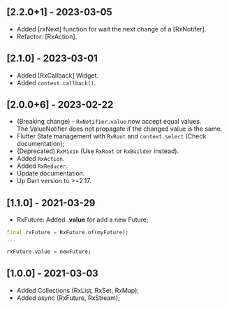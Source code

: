 ## [2.2.0+1] - 2023-03-05
* Added [rxNext] function for wait the next change of a [RxNotifer].
* Refactor: [RxAction].

## [2.1.0] - 2023-03-01
* Added [RxCallback] Widget.
* Added `context.callback()`. 

## [2.0.0+6] - 2023-02-22

* (Breaking change) - `RxNotifier.value` now accept equal values. <br>
The ValueNotifier does not propagate if the changed value is the same.
* Flutter State management with `RxRoot` and `context.select` (Check documentation);
* (Deprecated) `RxMixin` (Use `RxRoot` or `RxBuilder` instead).
* Added `RxAction`.
* Added `RxReducer`.
* Update documentation.
* Up Dart version to >=2.17.


## [1.1.0] - 2021-03-29

* RxFuture: Added **.value** for add a new Future;
```dart
final rxFuture = RxFuture.of(myFuture);
...

rxFuture.value = newFuture;
```
## [1.0.0] - 2021-03-03

* Added Collections (RxList, RxSet, RxMap);
* Added async (RxFuture, RxStream);

